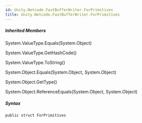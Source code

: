```yaml
---
id: Unity.Netcode.FastBufferWriter.ForPrimitives
title: Unity.Netcode.FastBufferWriter.ForPrimitives
---
```


<div class="markdown level0 summary">

</div>

<div class="markdown level0 conceptual">

</div>

<div class="inheritedMembers">

##### Inherited Members

<div>

System.ValueType.Equals(System.Object)

</div>

<div>

System.ValueType.GetHashCode()

</div>

<div>

System.ValueType.ToString()

</div>

<div>

System.Object.Equals(System.Object, System.Object)

</div>

<div>

System.Object.GetType()

</div>

<div>

System.Object.ReferenceEquals(System.Object, System.Object)

</div>

</div>

 

##### Syntax

<div class="codewrapper">

``` lang-csharp
public struct ForPrimitives
```

</div>

 

